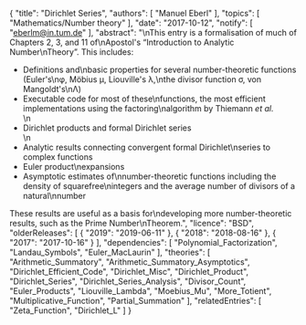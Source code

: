 {
    "title": "Dirichlet Series",
    "authors": [
        "Manuel Eberl"
    ],
    "topics": [
        "Mathematics/Number theory"
    ],
    "date": "2017-10-12",
    "notify": [
        "eberlm@in.tum.de"
    ],
    "abstract": "\nThis entry is a formalisation of much of Chapters 2, 3, and 11 of\nApostol's &ldquo;Introduction to Analytic Number\nTheory&rdquo;. This includes: <ul> <li>Definitions and\nbasic properties for several number-theoretic functions (Euler's\n&phi;, M&ouml;bius &mu;, Liouville's &lambda;,\nthe divisor function &sigma;, von Mangoldt's\n&Lambda;)</li> <li>Executable code for most of these\nfunctions, the most efficient implementations using the factoring\nalgorithm by Thiemann <i>et al.</i></li>\n<li>Dirichlet products and formal Dirichlet series</li>\n<li>Analytic results connecting convergent formal Dirichlet\nseries to complex functions</li> <li>Euler product\nexpansions</li> <li>Asymptotic estimates of\nnumber-theoretic functions including the density of squarefree\nintegers and the average number of divisors of a natural\nnumber</li> </ul> These results are useful as a basis for\ndeveloping more number-theoretic results, such as the Prime Number\nTheorem.",
    "licence": "BSD",
    "olderReleases": [
        {
            "2019": "2019-06-11"
        },
        {
            "2018": "2018-08-16"
        },
        {
            "2017": "2017-10-16"
        }
    ],
    "dependencies": [
        "Polynomial_Factorization",
        "Landau_Symbols",
        "Euler_MacLaurin"
    ],
    "theories": [
        "Arithmetic_Summatory",
        "Arithmetic_Summatory_Asymptotics",
        "Dirichlet_Efficient_Code",
        "Dirichlet_Misc",
        "Dirichlet_Product",
        "Dirichlet_Series",
        "Dirichlet_Series_Analysis",
        "Divisor_Count",
        "Euler_Products",
        "Liouville_Lambda",
        "Moebius_Mu",
        "More_Totient",
        "Multiplicative_Function",
        "Partial_Summation"
    ],
    "relatedEntries": [
        "Zeta_Function",
        "Dirichlet_L"
    ]
}